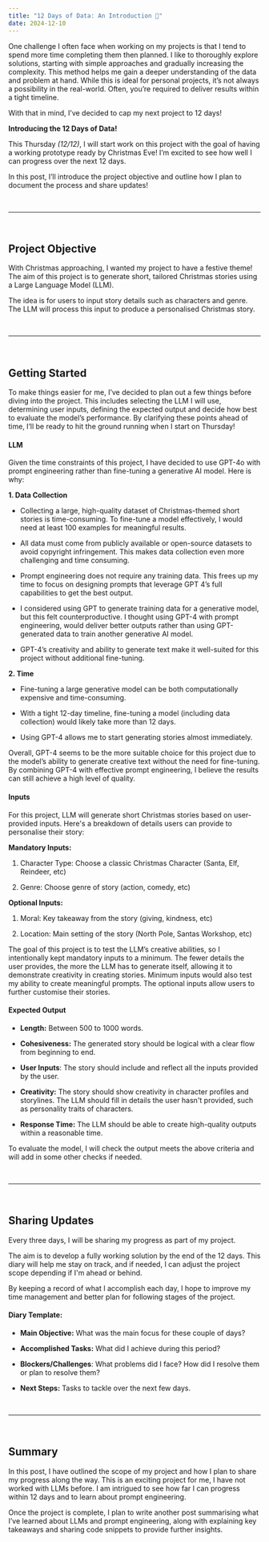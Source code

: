 ```yaml
---
title: "12 Days of Data: An Introduction 🌟"
date: 2024-12-10
---
```


One challenge I often face when working on my projects is that I tend to spend more time completing them then planned. I like to thoroughly explore solutions, starting with simple approaches and gradually increasing the complexity. This method helps me gain a deeper understanding of the data and problem at hand. While this is ideal for personal projects, it’s not always a possibility in the real-world. Often, you’re required to deliver results within a tight timeline.

With that in mind, I’ve decided to cap my next project to 12 days!

**Introducing the 12 Days of Data!**

This Thursday _(12/12)_, I will start work on this project with the goal of having a working prototype ready by Christmas Eve! I’m excited to see how well I can progress over the next 12 days.

In this post, I’ll introduce the project objective and outline how I plan to document the process and share updates!

<br>

----

<br>

## Project Objective

With Christmas approaching, I wanted my project to have a festive theme! The aim of this project is to generate short, tailored Christmas stories using a Large Language Model (LLM).

The idea is for users to input story details such as characters and genre. The LLM will process this input to produce a personalised Christmas story. 

<br>

----

<br>

## Getting Started

To make things easier for me, I’ve decided to plan out a few things before diving into the project. This includes selecting the LLM I will use, determining user inputs, defining the expected output and decide how best to evaluate the model’s performance. By clarifying these points ahead of time, I’ll be ready to hit the ground running when I start on Thursday!

#### **LLM**

Given the time constraints of this project, I have decided to use GPT-4o with prompt engineering rather than fine-tuning a generative AI model. Here is why:

**1.	Data Collection**

-	Collecting a large, high-quality dataset of Christmas-themed short stories is time-consuming. To fine-tune a model effectively, I would need at least 100 examples for meaningful results.
  
-	All data must come from publicly available or open-source datasets to avoid copyright infringement. This makes data collection even more challenging and time consuming.
  
-	Prompt engineering does not require any training data. This frees up my time to focus on designing prompts that leverage GPT 4’s full capabilities to get the best output.
  
-	I considered using GPT to generate training data for a generative model, but this felt counterproductive. I thought using GPT-4 with prompt engineering, would deliver better outputs rather than using GPT-generated data to train another generative AI model.
  
-	GPT-4’s creativity and ability to generate text make it well-suited for this project without additional fine-tuning.

**2.	Time**

-	Fine-tuning a large generative model can be both computationally expensive and time-consuming.
  
-	With a tight 12-day timeline, fine-tuning a model (including data collection) would likely take more than 12 days.
  
-	Using GPT-4 allows me to start generating stories almost immediately. 

Overall, GPT-4 seems to be the more suitable choice for this project due to the model’s ability to generate creative text without the need for fine-tuning. By combining GPT-4 with effective prompt engineering, I believe the results can still achieve a high level of quality. 

#### **Inputs**

For this project, LLM will generate short Christmas stories based on user-provided inputs. Here's a breakdown of details users can provide to personalise their story:

**Mandatory Inputs:** 

1.	Character Type: Choose a classic Christmas Character (Santa, Elf, Reindeer, etc)

2.	Genre: Choose genre of story (action, comedy, etc)

**Optional Inputs:** 

1.	Moral: Key takeaway from the story (giving, kindness, etc)

2.	Location: Main setting of the story (North Pole, Santas Workshop, etc)

The goal of this project is to test the LLM’s creative abilities, so I intentionally kept mandatory inputs to a minimum. The fewer details the user provides, the more the LLM has to generate itself, allowing it to demonstrate creativity in creating stories. Minimum inputs would also test my ability to create meaningful prompts. The optional inputs allow users to further customise their stories.

#### **Expected Output**

-	**Length:** Between 500 to 1000 words.
  
- **Cohesiveness:** The generated story should be logical with a clear flow from beginning to end.

- **User Inputs**: The story should include and reflect all the inputs provided by the user.

- **Creativity:** The story should show creativity in character profiles and storylines. The LLM should fill in details the user hasn't provided, such as personality traits of characters.

- **Response Time:** The LLM should be able to create high-quality outputs within a reasonable time.

To evaluate the model, I will check the output meets the above criteria and will add in some other checks if needed. 

<br>

----

<br>

## Sharing Updates

Every three days, I will be sharing my progress as part of my project. 

The aim is to develop a fully working solution by the end of the 12 days. This diary will help me stay on track, and if needed, I can adjust the project scope depending if I'm ahead or behind. 

By keeping a record of what I accomplish each day, I hope to improve my time management and better plan for following stages of the project.

#### **Diary Template:**

-	**Main Objective:** What was the main focus for these couple of days?

- **Accomplished Tasks:** What did I achieve during this period?

-	**Blockers/Challenges**: What problems did I face? How did I resolve them or plan to resolve them?

-	**Next Steps:** Tasks to tackle over the next few days. 

<br>

----

<br>

## Summary	

In this post, I have outlined the scope of my project and how I plan to share my progress along the way. This is an exciting project for me, I have not worked with LLMs before. I am intrigued to see how far I can progress within 12 days and to learn about prompt engineering.

Once the project is complete, I plan to write another post summarising what I’ve learned about LLMs and prompt engineering, along with explaining key takeaways and sharing code snippets to provide further insights.  

